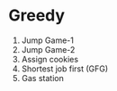 # Greedy
1) Jump Game-1
2) Jump Game-2
3) Assign cookies
4) Shortest job first (GFG)
5) Gas station
